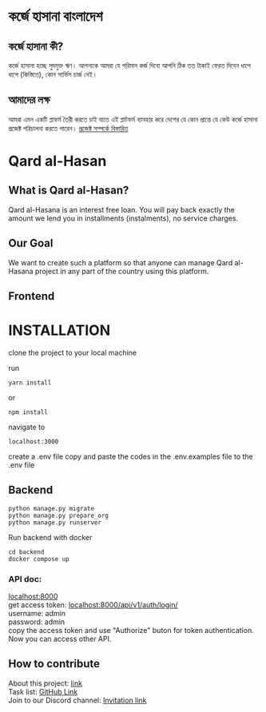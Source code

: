 # কর্জে হাসানা বাংলাদেশ

## কর্জে হাসানা কী?

কর্জে হাসানা হচ্ছে সুদমুক্ত ঋণ। আপনাকে আমরা যে পরিমান কর্জ দিবো আপনি ঠিক তত টাকাই ফেরত দিবেন ধাপে ধাপে (কিস্তিতে), কোন সার্ভিস চার্জ নেই।

## আমাদের লক্ষ

আমরা এমন একটি প্লাফর্ম তৈরী করতে চাই যাতে এই প্লাটফর্ম ব্যাবহার করে দেশের যে কোন প্রান্তে যে কেউ কর্জে হাসানা প্রজেক্ট পরিচালনা করতে পারেন।
[প্রজেক্ট সম্পর্কে বিস্তারিত](https://docs.google.com/document/d/1GiPgOxU19B5d-DzzesWb6RXrlbmu5xDvSKjMW0vDsC8/edit?usp=sharing)

# Qard al-Hasan
## What is Qard al-Hasan?

Qard al-Hasana is an interest free loan. You will pay back exactly the amount we lend you in installments (instalments), no service charges.

## Our Goal

We want to create such a platform so that anyone can manage Qard al-Hasana project in any part of the country using this platform.

## Frontend

# INSTALLATION

clone the project to your local machine

run
```
yarn install
```
or 
```
npm install
```

navigate to 
```
localhost:3000
```
create a .env file
copy and paste the codes in the .env.examples file to the .env file

## Backend

```
python manage.py migrate
python manage.py prepare_org
python manage.py runserver
```
Run backend with docker
```
cd backend
docker compose up
```

### API doc:

[localhost:8000](http://localhost:8000/)  
 get access token: [localhost:8000/api/v1/auth/login/](localhost:8000/api/v1/auth/login/)  
 username: admin  
 password: admin  
 copy the access token and use "Authorize" buton for token authentication. Now you can access other API.

## How to contribute

About this project: [link](https://docs.google.com/document/d/1GiPgOxU19B5d-DzzesWb6RXrlbmu5xDvSKjMW0vDsC8/edit?usp=sharing)  
Task list: [GitHub Link](https://github.com/users/harunurkst/projects/1)  
Join to our Discord channel: [Invitation link](https://discord.gg/9dWdP8zM4K)
